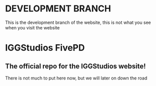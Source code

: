 # DEVELOPMENT BRANCH

This is the development branch of the website, this is not what you see when you visit the website

# IGGStudios FivePD

## The official repo for the IGGStudios website!

There is not much to put here now, but we will later on down the road
